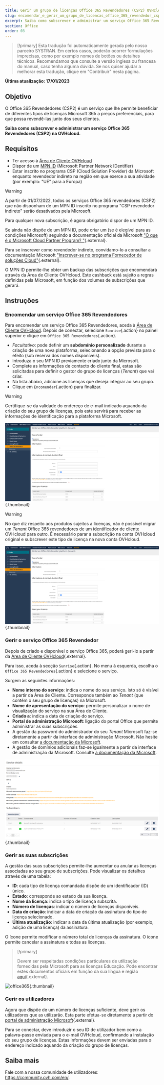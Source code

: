 ```yaml
---
title: Gerir um grupo de licenças Office 365 Revendedores (CSP2) OVHcloud
slug: encomendar_e_gerir_um_grupo_de_licencas_office_365_revendedor_csp2_ovh
excerpt: Saiba como subscrever e administrar um serviço Office 365 Revendedores (CSP2) na OVHcloud
section: Office
order: 03
---
```


> [!primary]
> Esta tradução foi automaticamente gerada pelo nosso parceiro SYSTRAN. Em certos casos, poderão ocorrer formulações imprecisas, como por exemplo nomes de botões ou detalhes técnicos. Recomendamos que consulte a versão inglesa ou francesa do manual, caso tenha alguma dúvida. Se nos quiser ajudar a melhorar esta tradução, clique em "Contribuir" nesta página.
>

**Última atualização: 17/01/2023**

## Objetivo

O Office 365 Revendedores (CSP2) é um serviço que lhe permite beneficiar de diferentes tipos de licenças Microsoft 365 a preços preferenciais, para que possa revendê-las junto dos seus clientes.

**Saiba como subscrever e administrar um serviço Office 365 Revendedores (CSP2) na OVHcloud.**

## Requisitos

- Ter acesso à [Área de Cliente OVHcloud](https://www.ovh.com/auth/?action=gotomanager&from=https://www.ovh.pt/&ovhSubsidiary=pt)
- Dispor de um [MPN ID](https://learn.microsoft.com/partner-center/mpn-create-a-partner-center-account) (Microsoft Partner Network IDentifier) 
- Estar inscrito no programa CSP (Cloud Solution Provider) da Microsoft enquanto revendedor indireto na região em que exerce a sua atividade (por exemplo: "UE" para a Europa)

> [!warning]
>
> A partir de 01/07/2022, todos os serviços Office 365 revendedores (CSP2) que não disponham de um MPN ID inscrito no programa "CSP revendedor indireto" serão desativados pela Microsoft.
>
> Para qualquer nova subscrição, é agora obrigatório dispor de um MPN ID.
>

Se ainda não dispõe de um MPN ID, pode criar um (se é elegível para as condições Microsoft) seguindo a documentação oficial da Microsoft ["O que é o Microsoft Cloud Partner Program? "](https://docs.microsoft.com/partner-center/mpn-create-a-partner-center-account){.external}.

Para se inscrever como revendedor indireto, convidamo-lo a consultar a documentação Microsoft ["Inscrever-se no programa Fornecedor de soluções Cloud"](https://docs.microsoft.com/partner-center/enrolling-in-the-csp-program#enroll-as-an-indirect-reseller){.external}.

O MPN ID permite-lhe obter um backup das subscrições que encomendará através da Área de Cliente OVHcloud. Este cashback está sujeito a regras definidas pela Microsoft, em função dos volumes de subscrições que gerará.

## Instruções

### Encomendar um serviço Office 365 Revendedores

Para encomendar um serviço Office 365 Revendedores, aceda à [Área de Cliente OVHcloud](https://www.ovh.com/auth/?action=gotomanager&from=https://www.ovh.pt/&ovhSubsidiary=pt). Depois de conectar, selecione `Sunrise`{.action} no painel superior e clique em `Office 365 Revendedores`{.action}.

- *Facultativo*: pode definir um **subdomínio personalizado** durante a criação de uma nova plataforma, selecionando a opção prevista para o efeito (sob reserva dos nomes disponíveis).
- Introduza o seu MPN ID previamente criado junto da Microsoft.
- Complete as informações de contacto do cliente final, estas são solicitadas para definir o gestor do grupo de licenças (*Tenant*) que vai criar.
- Na lista abaixo, adicione as licenças que deseja integrar ao seu grupo.
- Clique em `Encomendar`{.action} para finalizar.

> [!warning]
> Certifique-se da validade do endereço de e-mail indicado aquando da criação do seu grupo de licenças, pois este servirá para receber as informações de identificação para a plataforma Microsoft.
>

![office365](images/csp2-01.png){.thumbnail}

> [!warning]
> No que diz respeito aos produtos sujeitos a licenças, não é possível migrar um *Tenant* Office 365 revendedores de um identificador de cliente OVHcloud para outro. É necessário parar a subscrição na conta OVHcloud original e subscrever este tipo de licença na nova conta OVHcloud.
>

![office365](images/csp2-01.png){.thumbnail}

### Gerir o serviço Office 365 Revendedor

Depois de criado e disponível o serviço Office 365, poderá geri-lo a partir da [Área de Cliente OVHcloud](https://www.ovh.com/auth/?action=gotomanager&from=https://www.ovh.pt/&ovhSubsidiary=pt){.external}.

Para isso, aceda à secção `Sunrise`{.action}. No menu à esquerda, escolha o `Office 365 Revendedores`{.action} e selecione o serviço.

Surgem as seguintes informações:

- **Nome interno do serviço**: indica o nome do seu serviço. Isto só é visível a partir da Área de Cliente. Corresponde também ao *Tenant* (que contém o seu grupo de licenças) na Microsoft.
- **Nome de apresentação do serviço**: permite personalizar o nome de visualização do serviço na sua Área de Cliente.
- **Criado a**: indica a data de criação do serviço.
- **Portal de administração Microsoft**: ligação do portal Office que permite administrar as suas subscrições.
- A gestão da password do administrador do seu *Tenant* Microsoft faz-se diretamente a partir da interface de administração Microsoft. Não hesite em consultar [a documentação da Microsoft](https://support.microsoft.com/account-billing/reset-a-forgotten-microsoft-account-password-eff4f067-5042-c1a3-fe72-b04d60556c37).
- A gestão de domínios adicionais faz-se igualmente a partir da interface de administração da Microsoft. Consulte [a documentação da Microsoft](https://support.microsoft.com/office/connect-your-domain-to-office-365-cd74b4fa-6d34-4669-9937-ed178ac84515).

![office365](images/sunrise_office365_CSP2_services_details.png){.thumbnail}

### Gerir as suas subscrições

A gestão das suas subscrições permite-lhe aumentar ou anular as licenças associadas ao seu grupo de subscrições. Pode visualizar os detalhes através de uma tabela:

- **ID**: cada tipo de licença comandada dispõe de um identificador (ID) único.
- **Estado**: corresponde ao estado da sua licença.
- **Nome da licença**: indica o tipo de licença subscrita.
- **Número de licenças**: indicar o número de licenças disponíveis.
- **Data de criação**: indicar a data de criação da assinatura do tipo de licença selecionado.
- **Última atualização**: indicar a data da última atualização (por exemplo, adição de uma licença) da assinatura.

O ícone <i class="icons-pen"></i>  permite modificar o número total de licenças da assinatura. O ícone <i class="icons-bin"></i>  permite cancelar a assinatura e todas as licenças.

> [!primary]
>
> Devem ser respeitadas condições particulares de utilização fornecidas pela Microsoft para as licenças Educação. Pode encontrar estes documentos oficiais em função da sua língua e região [aqui](https://www.microsoft.com/licensing/docs){.external}.
>

![office365](images/sunrise_office365_CSP2_Subscribers.png){.thumbnail}

### Gerir os utilizadores

Agora que dispõe de um número de licenças suficiente, deve gerir os utilizadores que as utilizarão. Esta parte efetua-se diretamente a partir do [portal de administração Microsoft](https://portal.office.com/Admin/Default.aspx){.external}.

Para se conectar, deve introduzir o seu ID de utilizador bem como a palavra-passe enviada para o e-mail OVHcloud, confirmando a instalação do seu grupo de licenças. Estas informações devem ser enviadas para o endereço indicado aquando da criação do grupo de licenças.

## Saiba mais

Fale com a nossa comunidade de utilizadores: <https://community.ovh.com/en/>.
